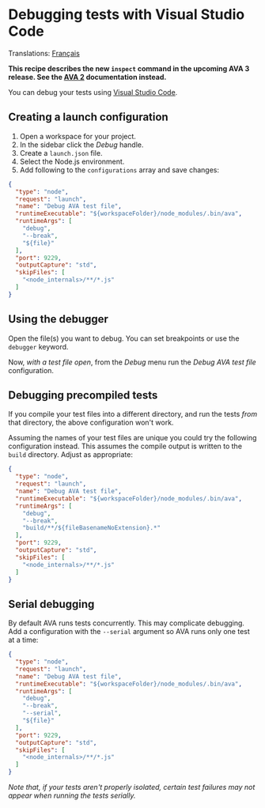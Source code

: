 # Debugging tests with Visual Studio Code

Translations: [Français](https://github.com/avajs/ava-docs/blob/master/fr_FR/docs/recipes/debugging-with-vscode.md)

**This recipe describes the new `inspect` command in the upcoming AVA 3 release. See the [AVA 2](https://github.com/avajs/ava/blob/v2.4.0/docs/recipes/debugging-with-vscode.md) documentation instead.**

You can debug your tests using [Visual Studio Code](https://code.visualstudio.com/).

## Creating a launch configuration

1. Open a workspace for your project.
1. In the sidebar click the *Debug* handle.
1. Create a `launch.json` file.
1. Select the Node.js environment.
1. Add following to the `configurations` array and save changes:

  ```json
  {
    "type": "node",
    "request": "launch",
    "name": "Debug AVA test file",
    "runtimeExecutable": "${workspaceFolder}/node_modules/.bin/ava",
    "runtimeArgs": [
      "debug",
      "--break",
      "${file}"
    ],
    "port": 9229,
    "outputCapture": "std",
    "skipFiles": [
      "<node_internals>/**/*.js"
    ]
  }
  ```

## Using the debugger

Open the file(s) you want to debug. You can set breakpoints or use the `debugger` keyword.

Now, *with a test file open*, from the *Debug* menu run the *Debug AVA test file* configuration.

## Debugging precompiled tests

If you compile your test files into a different directory, and run the tests *from* that directory, the above configuration won't work.

Assuming the names of your test files are unique you could try the following configuration instead. This assumes the compile output is written to the `build` directory. Adjust as appropriate:


```json
{
  "type": "node",
  "request": "launch",
  "name": "Debug AVA test file",
  "runtimeExecutable": "${workspaceFolder}/node_modules/.bin/ava",
  "runtimeArgs": [
    "debug",
    "--break",
    "build/**/${fileBasenameNoExtension}.*"
  ],
  "port": 9229,
  "outputCapture": "std",
  "skipFiles": [
    "<node_internals>/**/*.js"
  ]
}
```

## Serial debugging

By default AVA runs tests concurrently. This may complicate debugging. Add a configuration with the `--serial` argument so AVA runs only one test at a time:

```json
{
  "type": "node",
  "request": "launch",
  "name": "Debug AVA test file",
  "runtimeExecutable": "${workspaceFolder}/node_modules/.bin/ava",
  "runtimeArgs": [
    "debug",
    "--break",
    "--serial",
    "${file}"
  ],
  "port": 9229,
  "outputCapture": "std",
  "skipFiles": [
    "<node_internals>/**/*.js"
  ]
}
```

*Note that, if your tests aren't properly isolated, certain test failures may not appear when running the tests serially.*
